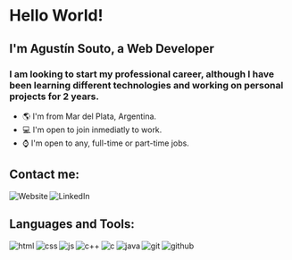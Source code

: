 # Hello World!

## I'm Agustín Souto, a Web Developer

### I am looking to start my professional career, although I have been learning different technologies and working on personal projects for 2 years.

- 🌎 I'm from Mar del Plata, Argentina.
- 💻 I'm open to join inmediatly to work.
- ⌚ I'm open to any, full-time or part-time jobs.

## Contact me:

[<img src="https://icon-icons.com/icons2/1148/PNG/32/1486503783-bag-briefcase-business-case-job-portfolio-suitcase_81278.png" alt="Website" target="_blank" align="left" />][website]
[<img src="https://icon-icons.com/icons2/805/PNG/32/linkedin_icon-icons.com_65929.png" alt="LinkedIn" target="_blank" align="left" />][linkedin]


<br />

## Languages and Tools:

[<img src="https://icon-icons.com/icons2/2107/PNG/32/file_type_html_icon_130541.png" alt="html" align="left" />][hello]
[<img src="https://icon-icons.com/icons2/2107/PNG/32/file_type_css_icon_130661.png" alt="css" align="left" />][hello]
[<img src="https://icon-icons.com/icons2/2108/PNG/32/javascript_icon_130900.png" alt="js" align="left" />][hello]
[<img src="https://icon-icons.com/icons2/2148/PNG/32/c_icon_132529.png" alt="c++" align="left" />][hello]
[<img src="https://icon-icons.com/icons2/2415/PNG/32/c_original_logo_icon_146611.png" alt="c" align="left" />][hello]
[<img src="https://icon-icons.com/icons2/2415/PNG/32/java_original_logo_icon_146458.png" alt="java" align="left" />][hello]
[<img src="https://icon-icons.com/icons2/2107/PNG/32/file_type_git_icon_130581.png" alt="git" align="left" />][hello]
[<img src="https://icon-icons.com/icons2/836/PNG/32/Github_icon-icons.com_66788.png" alt="github" align="left" />][hello]

[website]: https://codepen.io/Souto751/full/eYdrMjy
[linkedin]: https://linkedin.com/in/souto751
[hello]: #
